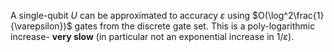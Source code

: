 A single-qubit $U$ can be approximated to accuracy $\varepsilon$ using $O(\log^2\frac{1}{\varepsilon})$ gates from the discrete gate set. This is a poly-logarithmic increase- **very slow** (in particular not an exponential increase in $1/\varepsilon$).